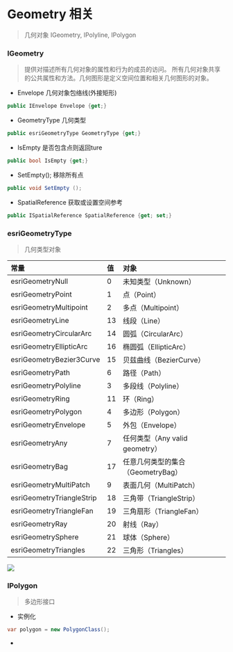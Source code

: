 # Geometry 相关
> 几何对象
> IGeometry, IPolyline, IPolygon
### IGeometry
> 提供对描述所有几何对象的属性和行为的成员的访问。
> 所有几何对象共享的公共属性和方法。几何图形是定义空间位置和相关几何图形的对象。

- Envelope
几何对象包络线(外接矩形)
```cs
public IEnvelope Envelope {get;}
```
- GeometryType
几何类型
```cs
public esriGeometryType GeometryType {get;}
```
- IsEmpty
是否包含点则返回ture
```cs
public bool IsEmpty {get;}
```
- SetEmpty();
移除所有点
```cs
public void SetEmpty ();
```
- SpatialReference
获取或设置空间参考
```cs
public ISpatialReference SpatialReference {get; set;}
```

### esriGeometryType
> 几何类型对象

| 常量 |	值 |	对象 |
| :--- | :-- | :-- |
| esriGeometryNull | 0	| 未知类型（Unknown） |
| esriGeometryPoint |	1	 | 点（Point） |
| esriGeometryMultipoint |	2	 | 多点（Multipoint） |
| esriGeometryLine |	13	 | 线段（Line） |
| esriGeometryCircularArc |	14	| 圆弧（CircularArc） |
| esriGeometryEllipticArc |	16	| 椭圆弧（EllipticArc） |
| esriGeometryBezier3Curve |	15	| 贝兹曲线（BezierCurve） |
| esriGeometryPath |	6	 | 路径（Path） |
| esriGeometryPolyline |	3	 | 多段线（Polyline） |
| esriGeometryRing |	11	 | 环（Ring） |
| esriGeometryPolygon |	4	 | 多边形（Polygon） |
| esriGeometryEnvelope |	5	 | 外包（Envelope） |
| esriGeometryAny |	7	 | 任何类型（Any valid geometry） |
| esriGeometryBag |	17	 | 任意几何类型的集合（GeometryBag） |
| esriGeometryMultiPatch |	9	 | 表面几何（MultiPatch） |
| esriGeometryTriangleStrip |	18	| 三角带（TriangleStrip） |
| esriGeometryTriangleFan |	19	| 三角扇形（TriangleFan） |
| esriGeometryRay |	20 | 射线（Ray） |
| esriGeometrySphere |	21	| 球体（Sphere） |
| esriGeometryTriangles |	22 |	三角形（Triangles） |
![](/images/esriGeometryType.bmp)

### IPolygon
> 多边形接口

- 实例化
```cs
var polygon = new PolygonClass();
```
-
